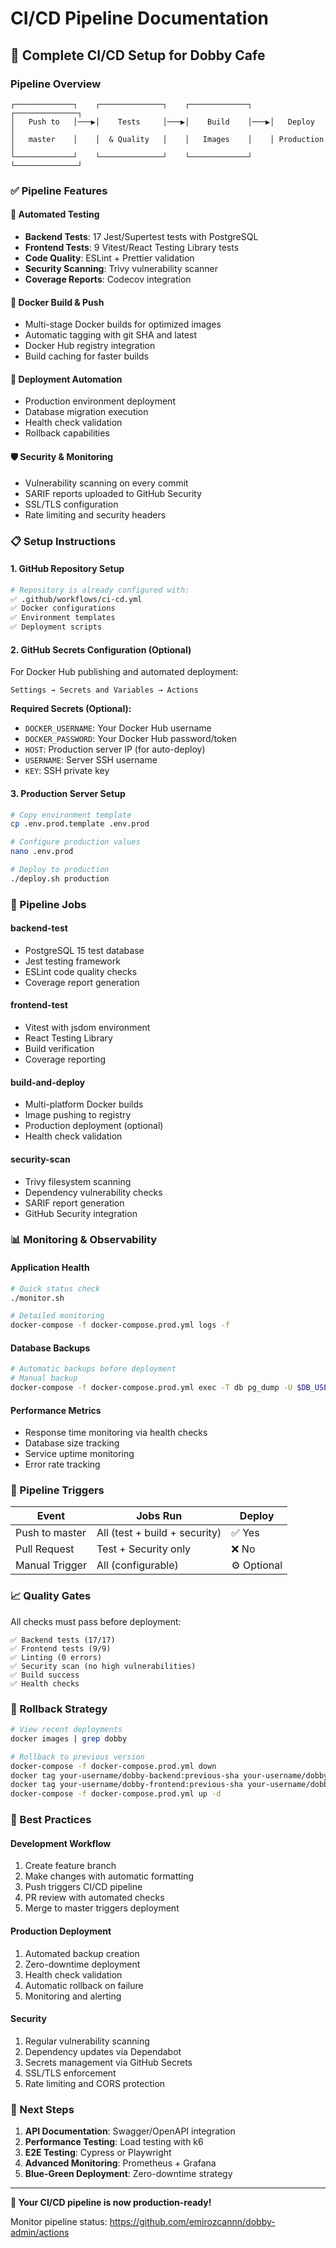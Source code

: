 # CI/CD Pipeline Documentation

## 🚀 Complete CI/CD Setup for Dobby Cafe

### Pipeline Overview
```
┌─────────────┐    ┌──────────────┐    ┌─────────────┐    ┌──────────────┐
│   Push to   │───▶│    Tests     │───▶│    Build    │───▶│   Deploy     │
│   master    │    │  & Quality   │    │   Images    │    │ Production   │
└─────────────┘    └──────────────┘    └─────────────┘    └──────────────┘
```

### ✅ Pipeline Features

#### 🧪 **Automated Testing**
- **Backend Tests**: 17 Jest/Supertest tests with PostgreSQL
- **Frontend Tests**: 9 Vitest/React Testing Library tests
- **Code Quality**: ESLint + Prettier validation
- **Security Scanning**: Trivy vulnerability scanner
- **Coverage Reports**: Codecov integration

#### 🐳 **Docker Build & Push**
- Multi-stage Docker builds for optimized images
- Automatic tagging with git SHA and latest
- Docker Hub registry integration
- Build caching for faster builds

#### 🔄 **Deployment Automation**
- Production environment deployment
- Database migration execution
- Health check validation
- Rollback capabilities

#### 🛡️ **Security & Monitoring**
- Vulnerability scanning on every commit
- SARIF reports uploaded to GitHub Security
- SSL/TLS configuration
- Rate limiting and security headers

### 📋 Setup Instructions

#### 1. GitHub Repository Setup
```bash
# Repository is already configured with:
✅ .github/workflows/ci-cd.yml
✅ Docker configurations
✅ Environment templates
✅ Deployment scripts
```

#### 2. GitHub Secrets Configuration (Optional)
For Docker Hub publishing and automated deployment:

```
Settings → Secrets and Variables → Actions
```

**Required Secrets (Optional):**
- `DOCKER_USERNAME`: Your Docker Hub username
- `DOCKER_PASSWORD`: Your Docker Hub password/token
- `HOST`: Production server IP (for auto-deploy)
- `USERNAME`: Server SSH username
- `KEY`: SSH private key

#### 3. Production Server Setup
```bash
# Copy environment template
cp .env.prod.template .env.prod

# Configure production values
nano .env.prod

# Deploy to production
./deploy.sh production
```

### 🔧 Pipeline Jobs

#### **backend-test**
- PostgreSQL 15 test database
- Jest testing framework
- ESLint code quality checks
- Coverage report generation

#### **frontend-test**
- Vitest with jsdom environment
- React Testing Library
- Build verification
- Coverage reporting

#### **build-and-deploy**
- Multi-platform Docker builds
- Image pushing to registry
- Production deployment (optional)
- Health check validation

#### **security-scan**
- Trivy filesystem scanning
- Dependency vulnerability checks
- SARIF report generation
- GitHub Security integration

### 📊 Monitoring & Observability

#### **Application Health**
```bash
# Quick status check
./monitor.sh

# Detailed monitoring
docker-compose -f docker-compose.prod.yml logs -f
```

#### **Database Backups**
```bash
# Automatic backups before deployment
# Manual backup
docker-compose -f docker-compose.prod.yml exec -T db pg_dump -U $DB_USER $DB_NAME > backups/manual_$(date +%Y%m%d_%H%M%S).sql
```

#### **Performance Metrics**
- Response time monitoring via health checks
- Database size tracking
- Service uptime monitoring
- Error rate tracking

### 🚦 Pipeline Triggers

| Event | Jobs Run | Deploy |
|-------|----------|--------|
| Push to master | All (test + build + security) | ✅ Yes |
| Pull Request | Test + Security only | ❌ No |
| Manual Trigger | All (configurable) | ⚙️ Optional |

### 📈 Quality Gates

All checks must pass before deployment:
```
✅ Backend tests (17/17)
✅ Frontend tests (9/9)  
✅ Linting (0 errors)
✅ Security scan (no high vulnerabilities)
✅ Build success
✅ Health checks
```

### 🔄 Rollback Strategy

```bash
# View recent deployments
docker images | grep dobby

# Rollback to previous version
docker-compose -f docker-compose.prod.yml down
docker tag your-username/dobby-backend:previous-sha your-username/dobby-backend:latest
docker tag your-username/dobby-frontend:previous-sha your-username/dobby-frontend:latest
docker-compose -f docker-compose.prod.yml up -d
```

### 📝 Best Practices

#### **Development Workflow**
1. Create feature branch
2. Make changes with automatic formatting
3. Push triggers CI/CD pipeline
4. PR review with automated checks
5. Merge to master triggers deployment

#### **Production Deployment**
1. Automated backup creation
2. Zero-downtime deployment
3. Health check validation
4. Automatic rollback on failure
5. Monitoring and alerting

#### **Security**
1. Regular vulnerability scanning
2. Dependency updates via Dependabot
3. Secrets management via GitHub Secrets
4. SSL/TLS enforcement
5. Rate limiting and CORS protection

### 🎯 Next Steps

1. **API Documentation**: Swagger/OpenAPI integration
2. **Performance Testing**: Load testing with k6
3. **E2E Testing**: Cypress or Playwright
4. **Advanced Monitoring**: Prometheus + Grafana
5. **Blue-Green Deployment**: Zero-downtime strategy

---

**🚀 Your CI/CD pipeline is now production-ready!**

Monitor pipeline status: https://github.com/emirozcannn/dobby-admin/actions
